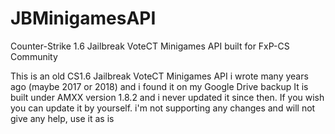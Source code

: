 # JBMinigamesAPI
Counter-Strike 1.6 Jailbreak VoteCT Minigames API built for FxP-CS Community

This is an old CS1.6 Jailbreak VoteCT Minigames API i wrote many years ago (maybe 2017 or 2018) and i found it on my Google Drive backup
It is built under AMXX version 1.8.2 and i never updated it since then. If you wish you can update it by yourself.
i'm not supporting any changes and will not give any help, use it as is
